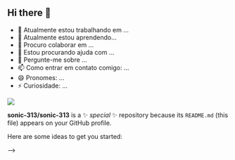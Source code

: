 ## Hi there 👋
- 🔭 Atualmente estou trabalhando em ...
- 🌱 Atualmente estou aprendendo...
- 👯 Procuro colaborar em ...
- 🤔 Estou procurando ajuda com ...
- 💬 Pergunte-me sobre ...
- 📫 Como entrar em contato comigo: ...
- 😄 Pronomes: ...
- ⚡ Curiosidade: ...

 ![](https://s2-ug.ap4r.com/image-aigc-article/seoPic/origin/46e7cb5b0b66af0f8f23e31e5e445fdc2370ebcf.jpg0)

**sonic-313/sonic-313** is a ✨ _special_ ✨ repository because its `README.md` (this file) appears on your GitHub profile.

Here are some ideas to get you started:


-->
